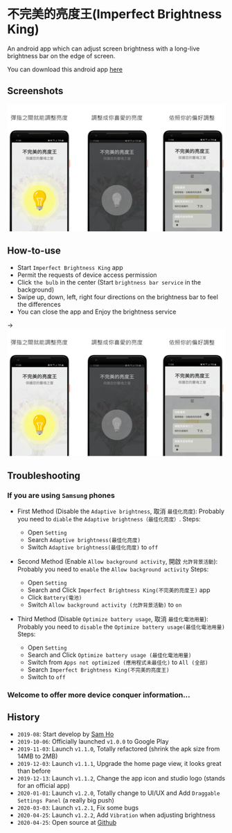 # 不完美的亮度王(Imperfect Brightness King)
An android app which can adjust screen brightness with a long-live brightness bar on the edge of screen.

You can download this android app [here](https://play.google.com/store/apps/details?id=net.rongsonho.brightnessking)

## Screenshots
![cover](https://github.com/shrimp509/BrightnessKing/blob/master/screenshots/cover.png)

## How-to-use
* Start `Imperfect Brightness King` app
* Permit the requests of device access permission
* Click `the bulb` in the center (Start `brightness bar service` in the background)
* Swipe up, down, left, right four directions on the brightness bar to feel the differences
* You can close the app and Enjoy the brightness service

-> [![video_cover](https://github.com/shrimp509/BrightnessKing/blob/master/screenshots/cover.png)](https://www.youtube.com/watch?v=9vQCDuek-m8)

## Troubleshooting

### If you are using `Samsung` phones
* First Method (Disable the `Adaptive brightness`, 取消 `最佳化亮度`):
Probably you need to `diable` the `Adaptive brightness（最佳化亮度）`.
Steps:
	* Open `Setting`
	* Search `Adaptive brightness(最佳化亮度)`
	* Switch `Adaptive brightness(最佳化亮度)` to `off`

* Second Method (Enable `Allow background activity`, 開啟 `允許背景活動`):
Probably you need to `enable` the `Allow background activity`
Steps:
	* Open `Setting`
	* Search and Click `Imperfect Brightness King(不完美的亮度王)` app
	* Click `Battery(電池)`
	* Switch `Allow background activity (允許背景活動)` to `on`

* Third Method (Disable `Optimize battery usage`, 取消 `最佳化電池用量`):
Probably you need to `disable` the `Optimize battery usage(最佳化電池用量)`
Steps:
	* Open `Setting`
	* Search and Click `Optimize battery usage (最佳化電池用量)`
	* Switch from `Apps not optimized (應用程式未最佳化)` to `All (全部)`
	* Search `Imperfect Brightness King(不完美的亮度王)`
	* Switch to `off`


### Welcome to offer more device conquer information...


## History
* `2019-08`: Start develop by [Sam Ho](http://imrongson.com/)
* `2019-10-06`: Officially launched `v1.0.0` to Google Play
* `2019-11-03`: Launch `v1.1.0`, Totally refactored (shrink the apk size from 14MB to 2MB)
* `2019-12-03`: Launch `v1.1.1`, Upgrade the home page view, it looks great than before
* `2019-12-13`: Launch `v1.1.2`, Change the app icon and studio logo (stands for an official app)
* `2020-01-01`: Launch `v1.2.0`, Totally change to UI/UX and Add `Draggable Settings Panel` (a really big push)
* `2020-03-03`: Launch `v1.2.1`, Fix some bugs
* `2020-04-25`: Launch `v1.2.2`, Add `Vibration` when adjusting brightness
* `2020-04-25`: Open source at [Github](https://github.com/shrimp509/BrightnessKing)
